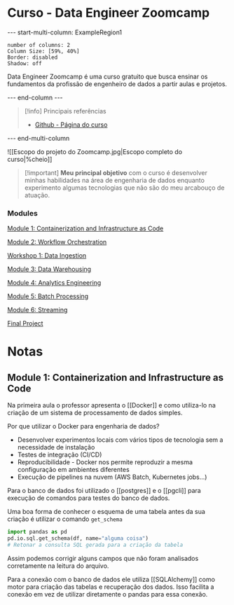 # Curso - Data Engineer Zoomcamp

--- start-multi-column: ExampleRegion1  
```column-settings  
number of columns: 2
Column Size: [59%, 40%]
Border: disabled
Shadow: off
```

Data Engineer Zoomcamp é uma curso gratuito que busca ensinar os fundamentos da profissão de engenheiro de dados a partir aulas e projetos.

--- end-column ---

> [!info] Principais referências
>- [Github - Página do curso](https://github.com/DataTalksClub/data-engineering-zoomcamp)

--- end-multi-column

![[Escopo do projeto do Zoomcamp.jpg|Escopo completo do curso|%cheio]]


> [!important] **Meu principal objetivo** com o curso é desenvolver minhas habilidades na área de engenharia de dados enquanto experimento algumas tecnologias que não são do meu arcabouço de atuação.

### Modules

[Module 1: Containerization and Infrastructure as Code](https://github.com/DataTalksClub/data-engineering-zoomcamp/blob/main/01-docker-terraform)

[Module 2: Workflow Orchestration](https://github.com/DataTalksClub/data-engineering-zoomcamp/blob/main/02-workflow-orchestration)

[Workshop 1: Data Ingestion](https://github.com/DataTalksClub/data-engineering-zoomcamp/blob/main/cohorts/2025/workshops/dlt/README.md)

[Module 3: Data Warehousing](https://github.com/DataTalksClub/data-engineering-zoomcamp/blob/main/03-data-warehouse)

[Module 4: Analytics Engineering](https://github.com/DataTalksClub/data-engineering-zoomcamp/blob/main/04-analytics-engineering)

[Module 5: Batch Processing](https://github.com/DataTalksClub/data-engineering-zoomcamp/blob/main/05-batch)

[Module 6: Streaming](https://github.com/DataTalksClub/data-engineering-zoomcamp/blob/main/06-streaming)

[Final Project](https://github.com/DataTalksClub/data-engineering-zoomcamp/blob/main/projects)

# Notas

## Module 1: Containerization and Infrastructure as Code

Na primeira aula o professor apresenta o [[Docker]] e como utiliza-lo na criação de um sistema de processamento de dados simples.

Por que utilizar o Docker para engenharia de dados?

- Desenvolver experimentos locais com vários tipos de tecnologia sem a necessidade de instalação
- Testes de integração (CI/CD)
- Reproducibilidade - Docker nos permite reproduzir a mesma configuração em ambientes diferentes
- Execução de pipelines na nuvem (AWS Batch, Kubernetes jobs...)

 Para o banco de dados foi utilizado o [[postgres]] e o [[pgcli]] para execução de comandos para testes do banco de dados.

Uma boa forma de conhecer o esquema de uma tabela antes da sua criação é utilizar o comando `get_schema`

```py
import pandas as pd
pd.io.sql.get_schema(df, name="alguma coisa")
# Retonar a consulta SQL gerada para a criação da tabela
```

Assim podemos corrigir alguns campos que não foram analisados corretamente na leitura do arquivo.

Para a conexão com o banco de dados ele utiliza [[SQLAlchemy]] como motor para criação das tabelas e recuperação dos dados. Isso facilita a conexão em vez de utilizar diretamente o pandas para essa conexão.